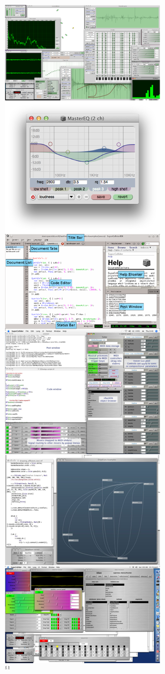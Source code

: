 
<div id="screenshots" class="carousel slide">
<div class="carousel-inner">

<!-- add screenshots here -->
<div class="item active"><img src="/examples/screenshots/IxiQuarks.jpg" /></div>
<div class="item"><img src="/examples/screenshots/mastereq-qt.png" /></div>
<div class="item"><img src="/examples/screenshots/sc_ide_overview.png" /></div>
<div class="item"><img src="/examples/screenshots/sc-newscreen.jpg" /></div>
<div class="item"><img src="/examples/screenshots/graphviewsc.jpg" /></div>
<div class="item"><img src="/examples/screenshots/SuperCollider_screenshot2.jpg" /></div>
<!-- add screenshots here -->

</div>
<a class="carousel-control left" href="#screenshots" data-slide="prev">&lsaquo;</a>
<a class="carousel-control right" href="#screenshots" data-slide="next">&rsaquo;</a>
</div>

<script>
 $('#screenshots').carousel().carousel('pause');
</script>
